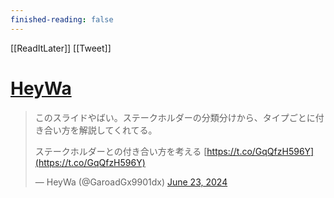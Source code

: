 ```yaml
---
finished-reading: false
---
```

[[ReadItLater]] [[Tweet]]

# [HeyWa](https://twitter.com/GaroadGx9901dx/status/1804852074955612174)

> このスライドやばい。ステークホルダーの分類分けから、タイプごとに付き合い方を解説してくれてる。  
>   
> ステークホルダーとの付き合い方を考える [https://t.co/GqQfzH596Y](https://t.co/GqQfzH596Y)
> 
> — HeyWa (@GaroadGx9901dx) [June 23, 2024](https://twitter.com/GaroadGx9901dx/status/1804852074955612174?ref_src=twsrc%5Etfw)